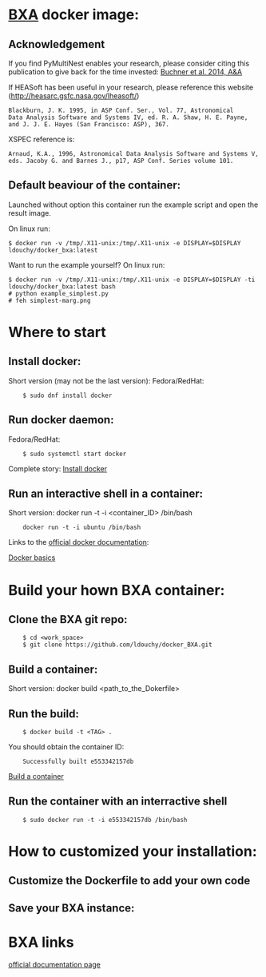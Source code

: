 # [BXA](https://johannesbuchner.github.io/BXA/) docker image:

## Acknowledgement

If you find PyMultiNest enables your research, please consider citing this publication to give back for the time invested:
[Buchner et al. 2014, A&A](http://www.aanda.org/articles/aa/abs/2014/04/aa22971-13/aa22971-13.html)

If HEASoft has been useful in your research, please reference this website (http://heasarc.gsfc.nasa.gov/lheasoft/)
```
Blackburn, J. K. 1995, in ASP Conf. Ser., Vol. 77, Astronomical
Data Analysis Software and Systems IV, ed. R. A. Shaw, H. E. Payne,
and J. J. E. Hayes (San Francisco: ASP), 367.
```

XSPEC reference is:
```
Arnaud, K.A., 1996, Astronomical Data Analysis Software and Systems V,
eds. Jacoby G. and Barnes J., p17, ASP Conf. Series volume 101.
```

## Default beaviour of the container:
Launched without option this container run the example script and open the result image.

On linux run:

	$ docker run -v /tmp/.X11-unix:/tmp/.X11-unix -e DISPLAY=$DISPLAY ldouchy/docker_bxa:latest

Want to run the example yourself?
On linux run:

	$ docker run -v /tmp/.X11-unix:/tmp/.X11-unix -e DISPLAY=$DISPLAY -ti ldouchy/docker_bxa:latest bash
	# python example_simplest.py
	# feh simplest-marg.png

# Where to start

## Install docker:
Short version (may not be the last version):
  Fedora/RedHat:

        $ sudo dnf install docker

## Run docker daemon:
  Fedora/RedHat:

        $ sudo systemctl start docker

Complete story:
[Install docker](https://docs.docker.com/engine/installation/)

## Run an interactive shell in a container:

  Short version:
        docker run -t -i \<container_ID\> /bin/bash

        docker run -t -i ubuntu /bin/bash

Links to the [official docker documentation](https://docs.docker.com/):

[Docker basics](https://docs.docker.com/engine/userguide/basics/)


# Build your hown BXA container:


## Clone the BXA git repo:

        $ cd <work_space>
        $ git clone https://github.com/ldouchy/docker_BXA.git

## Build a container:

  Short version:
        docker build \<path_to_the_Dokerfile\>

## Run the build:

        $ docker build -t <TAG> .

  You should obtain the container ID:

        Successfully built e553342157db

[Build a container](https://docs.docker.com/reference/builder/)


## Run the container with an interractive shell

        $ sudo docker run -t -i e553342157db /bin/bash


# How to customized your installation:

## Customize the Dockerfile to add your own code

## Save your BXA instance:

# BXA links

[official documentation page](https://johannesbuchner.github.io/BXA/)

